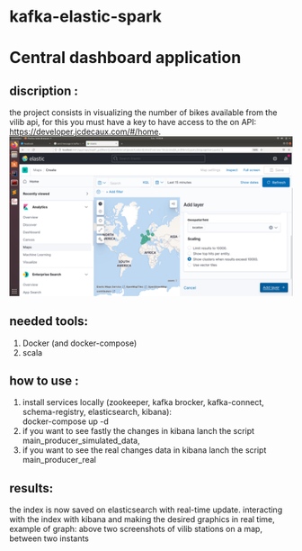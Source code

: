# kafka-elastic-spark
# Central dashboard application

## discription :

the project consists in visualizing the number of bikes available from the vilib api, for this you must have a key to have access to the on API:<br> https://developer.jcdecaux.com/#/home.
![mon image](images/gr1.png)
## needed tools:
1. Docker (and docker-compose)
2. scala
## how to use :
1. install services locally (zookeeper, kafka brocker, kafka-connect, schema-registry, elasticsearch, kibana):
<br> docker-compose up -d
2. if you want to see fastly the changes in kibana lanch the script main_producer_simulated_data,
3. if you want to see the real changes data in kibana lanch the script main_producer_real
## results:
the index is now saved on elasticsearch with real-time update.
interacting with the index with kibana and making the desired graphics in real time,
example of graph: above two screenshots of vilib stations on a map, between two instants